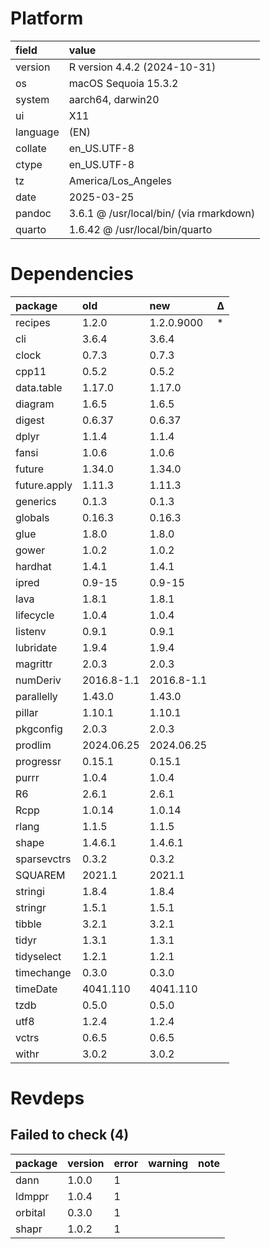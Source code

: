 # Platform

|field    |value                                   |
|:--------|:---------------------------------------|
|version  |R version 4.4.2 (2024-10-31)            |
|os       |macOS Sequoia 15.3.2                    |
|system   |aarch64, darwin20                       |
|ui       |X11                                     |
|language |(EN)                                    |
|collate  |en_US.UTF-8                             |
|ctype    |en_US.UTF-8                             |
|tz       |America/Los_Angeles                     |
|date     |2025-03-25                              |
|pandoc   |3.6.1 @ /usr/local/bin/ (via rmarkdown) |
|quarto   |1.6.42 @ /usr/local/bin/quarto          |

# Dependencies

|package      |old        |new        |Δ  |
|:------------|:----------|:----------|:--|
|recipes      |1.2.0      |1.2.0.9000 |*  |
|cli          |3.6.4      |3.6.4      |   |
|clock        |0.7.3      |0.7.3      |   |
|cpp11        |0.5.2      |0.5.2      |   |
|data.table   |1.17.0     |1.17.0     |   |
|diagram      |1.6.5      |1.6.5      |   |
|digest       |0.6.37     |0.6.37     |   |
|dplyr        |1.1.4      |1.1.4      |   |
|fansi        |1.0.6      |1.0.6      |   |
|future       |1.34.0     |1.34.0     |   |
|future.apply |1.11.3     |1.11.3     |   |
|generics     |0.1.3      |0.1.3      |   |
|globals      |0.16.3     |0.16.3     |   |
|glue         |1.8.0      |1.8.0      |   |
|gower        |1.0.2      |1.0.2      |   |
|hardhat      |1.4.1      |1.4.1      |   |
|ipred        |0.9-15     |0.9-15     |   |
|lava         |1.8.1      |1.8.1      |   |
|lifecycle    |1.0.4      |1.0.4      |   |
|listenv      |0.9.1      |0.9.1      |   |
|lubridate    |1.9.4      |1.9.4      |   |
|magrittr     |2.0.3      |2.0.3      |   |
|numDeriv     |2016.8-1.1 |2016.8-1.1 |   |
|parallelly   |1.43.0     |1.43.0     |   |
|pillar       |1.10.1     |1.10.1     |   |
|pkgconfig    |2.0.3      |2.0.3      |   |
|prodlim      |2024.06.25 |2024.06.25 |   |
|progressr    |0.15.1     |0.15.1     |   |
|purrr        |1.0.4      |1.0.4      |   |
|R6           |2.6.1      |2.6.1      |   |
|Rcpp         |1.0.14     |1.0.14     |   |
|rlang        |1.1.5      |1.1.5      |   |
|shape        |1.4.6.1    |1.4.6.1    |   |
|sparsevctrs  |0.3.2      |0.3.2      |   |
|SQUAREM      |2021.1     |2021.1     |   |
|stringi      |1.8.4      |1.8.4      |   |
|stringr      |1.5.1      |1.5.1      |   |
|tibble       |3.2.1      |3.2.1      |   |
|tidyr        |1.3.1      |1.3.1      |   |
|tidyselect   |1.2.1      |1.2.1      |   |
|timechange   |0.3.0      |0.3.0      |   |
|timeDate     |4041.110   |4041.110   |   |
|tzdb         |0.5.0      |0.5.0      |   |
|utf8         |1.2.4      |1.2.4      |   |
|vctrs        |0.6.5      |0.6.5      |   |
|withr        |3.0.2      |3.0.2      |   |

# Revdeps

## Failed to check (4)

|package |version |error |warning |note |
|:-------|:-------|:-----|:-------|:----|
|dann    |1.0.0   |1     |        |     |
|ldmppr  |1.0.4   |1     |        |     |
|orbital |0.3.0   |1     |        |     |
|shapr   |1.0.2   |1     |        |     |

